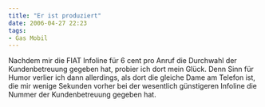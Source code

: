 ```yaml
---
title: "Er ist produziert"
date: 2006-04-27 22:23
tags: 
- Gas Mobil
---
```

Nachdem mir die FIAT Infoline für 6 cent pro Anruf die Durchwahl der Kundenbetreuung gegeben hat, probier ich dort mein Glück. Denn Sinn für Humor verlier ich dann allerdings, als dort die gleiche Dame am Telefon ist, die mir wenige Sekunden vorher bei der wesentlich günstigeren Infoline die Nummer der Kundenbetreuung gegeben hat.